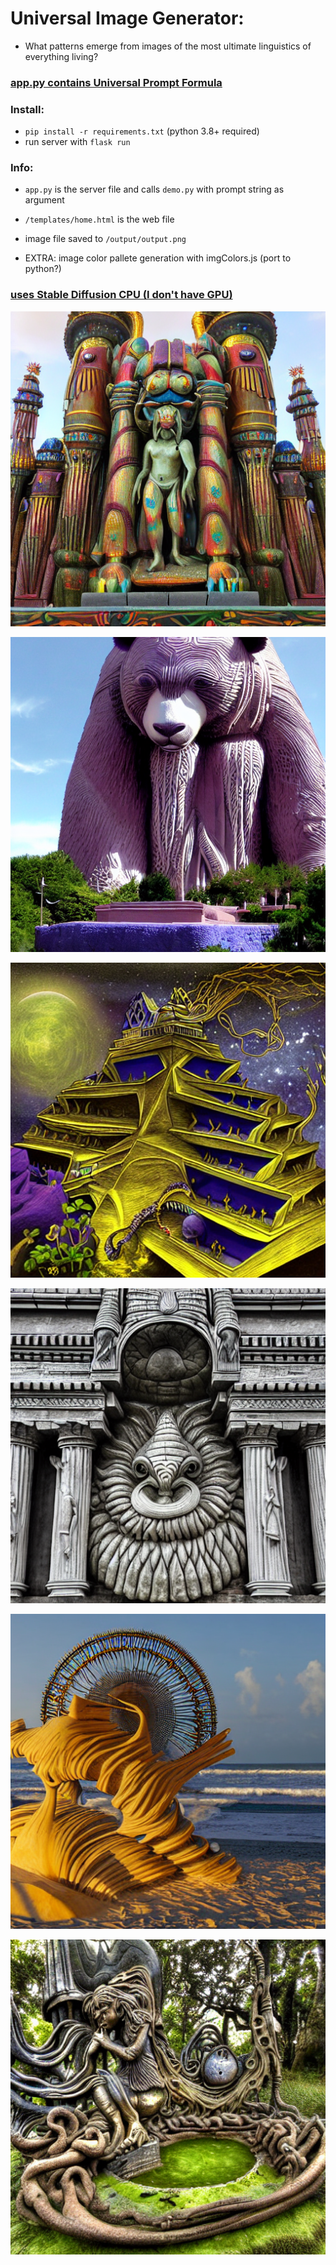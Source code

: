 # Universal Image Generator:

- What patterns emerge from images of the most ultimate linguistics of everything living?

### [app.py contains Universal Prompt Formula](https://github.com/tboie/universal_image_generator/blob/master/app.py)

### Install:

- `pip install -r requirements.txt` (python 3.8+ required)
- run server with `flask run`

### Info:

- `app.py` is the server file and calls `demo.py` with prompt string as argument
- `/templates/home.html` is the web file
- image file saved to `/output/output.png`

- EXTRA: image color pallete generation with imgColors.js (port to python?)

### [uses Stable Diffusion CPU (I don't have GPU)](https://github.com/bes-dev/stable_diffusion.openvino)

![example 1](/examples/1.png?raw=true)

![example 2](/examples/2.png?raw=true)

![example 3](/examples/3.png?raw=true)

![example 4](/examples/4.png?raw=true)

![example 5](/examples/5.png?raw=true)

![example 6](/examples/6.png?raw=true)
